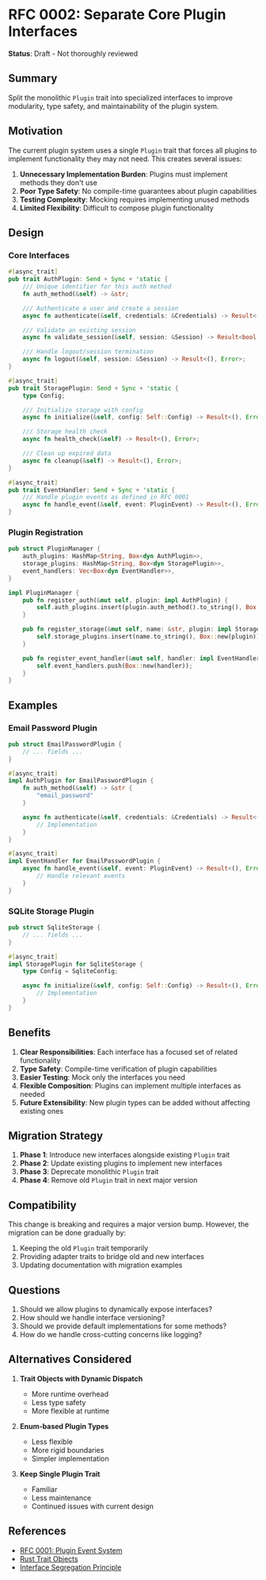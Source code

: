 # RFC 0002: Separate Core Plugin Interfaces

**Status**: Draft - Not thoroughly reviewed

## Summary

Split the monolithic `Plugin` trait into specialized interfaces to improve modularity, type safety, and maintainability of the plugin system.

## Motivation

The current plugin system uses a single `Plugin` trait that forces all plugins to implement functionality they may not need. This creates several issues:

1. **Unnecessary Implementation Burden**: Plugins must implement methods they don't use
2. **Poor Type Safety**: No compile-time guarantees about plugin capabilities
3. **Testing Complexity**: Mocking requires implementing unused methods
4. **Limited Flexibility**: Difficult to compose plugin functionality

## Design

### Core Interfaces

```rust
#[async_trait]
pub trait AuthPlugin: Send + Sync + 'static {
    /// Unique identifier for this auth method
    fn auth_method(&self) -> &str;

    /// Authenticate a user and create a session
    async fn authenticate(&self, credentials: &Credentials) -> Result<(User, Session), Error>;

    /// Validate an existing session
    async fn validate_session(&self, session: &Session) -> Result<bool, Error>;

    /// Handle logout/session termination
    async fn logout(&self, session: &Session) -> Result<(), Error>;
}

#[async_trait]
pub trait StoragePlugin: Send + Sync + 'static {
    type Config;

    /// Initialize storage with config
    async fn initialize(&self, config: Self::Config) -> Result<(), Error>;

    /// Storage health check
    async fn health_check(&self) -> Result<(), Error>;

    /// Clean up expired data
    async fn cleanup(&self) -> Result<(), Error>;
}

#[async_trait]
pub trait EventHandler: Send + Sync + 'static {
    /// Handle plugin events as defined in RFC 0001
    async fn handle_event(&self, event: PluginEvent) -> Result<(), Error>;
}
```

### Plugin Registration

```rust
pub struct PluginManager {
    auth_plugins: HashMap<String, Box<dyn AuthPlugin>>,
    storage_plugins: HashMap<String, Box<dyn StoragePlugin>>,
    event_handlers: Vec<Box<dyn EventHandler>>,
}

impl PluginManager {
    pub fn register_auth(&mut self, plugin: impl AuthPlugin) {
        self.auth_plugins.insert(plugin.auth_method().to_string(), Box::new(plugin));
    }

    pub fn register_storage(&mut self, name: &str, plugin: impl StoragePlugin) {
        self.storage_plugins.insert(name.to_string(), Box::new(plugin));
    }

    pub fn register_event_handler(&mut self, handler: impl EventHandler) {
        self.event_handlers.push(Box::new(handler));
    }
}
```

## Examples

### Email Password Plugin

```rust
pub struct EmailPasswordPlugin {
    // ... fields ...
}

#[async_trait]
impl AuthPlugin for EmailPasswordPlugin {
    fn auth_method(&self) -> &str {
        "email_password"
    }

    async fn authenticate(&self, credentials: &Credentials) -> Result<(User, Session), Error> {
        // Implementation
    }
}

#[async_trait]
impl EventHandler for EmailPasswordPlugin {
    async fn handle_event(&self, event: PluginEvent) -> Result<(), Error> {
        // Handle relevant events
    }
}
```

### SQLite Storage Plugin

```rust
pub struct SqliteStorage {
    // ... fields ...
}

#[async_trait]
impl StoragePlugin for SqliteStorage {
    type Config = SqliteConfig;

    async fn initialize(&self, config: Self::Config) -> Result<(), Error> {
        // Implementation
    }
}
```

## Benefits

1. **Clear Responsibilities**: Each interface has a focused set of related functionality
2. **Type Safety**: Compile-time verification of plugin capabilities
3. **Easier Testing**: Mock only the interfaces you need
4. **Flexible Composition**: Plugins can implement multiple interfaces as needed
5. **Future Extensibility**: New plugin types can be added without affecting existing ones

## Migration Strategy

1. **Phase 1**: Introduce new interfaces alongside existing `Plugin` trait
2. **Phase 2**: Update existing plugins to implement new interfaces
3. **Phase 3**: Deprecate monolithic `Plugin` trait
4. **Phase 4**: Remove old `Plugin` trait in next major version

## Compatibility

This change is breaking and requires a major version bump. However, the migration can be done gradually by:

1. Keeping the old `Plugin` trait temporarily
2. Providing adapter traits to bridge old and new interfaces
3. Updating documentation with migration examples

## Questions

1. Should we allow plugins to dynamically expose interfaces?
2. How should we handle interface versioning?
3. Should we provide default implementations for some methods?
4. How do we handle cross-cutting concerns like logging?

## Alternatives Considered

1. **Trait Objects with Dynamic Dispatch**

   - More runtime overhead
   - Less type safety
   - More flexible at runtime

2. **Enum-based Plugin Types**

   - Less flexible
   - More rigid boundaries
   - Simpler implementation

3. **Keep Single Plugin Trait**
   - Familiar
   - Less maintenance
   - Continued issues with current design

## References

- [RFC 0001: Plugin Event System](./001-plugin-events.md)
- [Rust Trait Objects](https://doc.rust-lang.org/book/ch17-02-trait-objects.html)
- [Interface Segregation Principle](https://en.wikipedia.org/wiki/Interface_segregation_principle)
